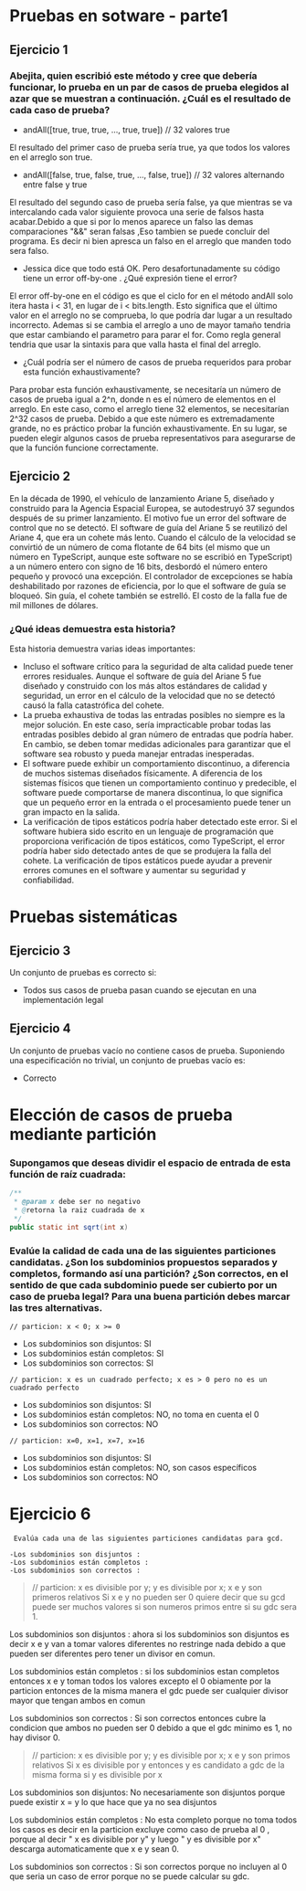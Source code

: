 # Pruebas en sotware - parte1
## Ejercicio 1

### Abejita, quien escribió este método y cree que debería funcionar, lo prueba en un par de casos de prueba elegidos al azar que se muestran a continuación. ¿Cuál es el resultado de cada caso de prueba?
- andAll([true, true, true, ..., true, true]) // 32 valores true

El resultado del primer caso de prueba sería true, ya que todos los valores en el arreglo son true.

- andAll([false, true, false, true, ..., false, true]) // 32 valores alternando entre false y true 

El resultado del segundo caso de prueba sería false, ya que mientras se va intercalando cada valor siguiente provoca una serie de falsos hasta acabar.Debido a que si por lo menos aparece un falso las demas comparaciones "&&" seran falsas ,Eso tambien se puede concluir del programa. Es decir ni bien apresca un falso en el arreglo que manden todo sera falso.

- Jessica dice que todo está OK. Pero desafortunadamente su código tiene un error off-by-one . ¿Qué expresión tiene el error?

El error off-by-one en el código es que el ciclo for en el método andAll solo itera hasta i < 31, en lugar de i < bits.length. Esto significa que el último valor en el arreglo no se comprueba, lo que podría dar lugar a un resultado incorrecto. Ademas si se cambia el arreglo a uno de mayor tamaño tendria que estar cambiando el parametro para parar el for. Como regla general tendria que usar la sintaxis para que valla hasta el final del arreglo.

- ¿Cuál podría ser el número de casos de prueba requeridos para probar esta función exhaustivamente?

Para probar esta función exhaustivamente, se necesitaría un número de casos de prueba igual a 2^n, donde n es el número de elementos en el arreglo. En este caso, como el arreglo tiene 32 elementos, se necesitarían 2^32 casos de prueba. Debido a que este número es extremadamente grande, no es práctico probar la función exhaustivamente. En su lugar, se pueden elegir algunos casos de prueba representativos para asegurarse de que la función funcione correctamente.

## Ejercicio 2
En la década de 1990, el vehículo de lanzamiento Ariane 5, diseñado y construido para la Agencia Espacial Europea, se autodestruyó 37 segundos después de su primer lanzamiento. El motivo fue un error del software de control que no se detectó. El software de guía del Ariane 5 se reutilizó del Ariane 4, que era un cohete más lento. Cuando el cálculo de la velocidad se convirtió de un número de coma flotante de 64 bits (el mismo que un número en TypeScript, aunque este software no se escribió en TypeScript) a un número entero con signo de 16 bits, desbordó el número entero pequeño y provocó una excepción. El controlador de excepciones se había deshabilitado por razones de eficiencia, por lo que el software de guía se bloqueó. Sin guía, el cohete también se estrelló. El costo de la falla fue de mil millones de dólares.

### ¿Qué ideas demuestra esta historia?

Esta historia demuestra varias ideas importantes:

- Incluso el software crítico para la seguridad de alta calidad puede tener errores residuales. Aunque el software de guía del Ariane 5 fue diseñado y construido con los más altos estándares de calidad y seguridad, un error en el cálculo de la velocidad que no se detectó causó la falla catastrófica del cohete.
- La prueba exhaustiva de todas las entradas posibles no siempre es la mejor solución. En este caso, sería impracticable probar todas las entradas posibles debido al gran número de entradas que podría haber. En cambio, se deben tomar medidas adicionales para garantizar que el software sea robusto y pueda manejar entradas inesperadas.
- El software puede exhibir un comportamiento discontinuo, a diferencia de muchos sistemas diseñados físicamente. A diferencia de los sistemas físicos que tienen un comportamiento continuo y predecible, el software puede comportarse de manera discontinua, lo que significa que un pequeño error en la entrada o el procesamiento puede tener un gran impacto en la salida.
- La verificación de tipos estáticos podría haber detectado este error. Si el software hubiera sido escrito en un lenguaje de programación que proporciona verificación de tipos estáticos, como TypeScript, el error podría haber sido detectado antes de que se produjera la falla del cohete. La verificación de tipos estáticos puede ayudar a prevenir errores comunes en el software y aumentar su seguridad y confiabilidad.

# Pruebas sistemáticas
## Ejercicio 3
Un conjunto de pruebas es correcto si:
- Todos sus casos de prueba pasan cuando se ejecutan en una implementación legal
## Ejercicio 4
Un conjunto de pruebas vacío no contiene casos de prueba. Suponiendo una especificación no trivial, un conjunto de pruebas vacío es:
- Correcto

# Elección de casos de prueba mediante partición
### Supongamos que deseas dividir el espacio de entrada de esta función de raíz cuadrada:
```java
/**
 * @param x debe ser no negativo
 * @retorna la raiz cuadrada de x
 */
public static int sqrt(int x)
```

### Evalúe la calidad de cada una de las siguientes particiones candidatas. ¿Son los subdominios propuestos separados y completos, formando así una partición? ¿Son correctos, en el sentido de que cada subdominio puede ser cubierto por un caso de prueba legal? Para una buena partición debes marcar las tres alternativas.
```
// particion: x < 0; x >= 0
```
- Los subdominios son disjuntos: SI
- Los subdominios están completos: SI
- Los subdominios son correctos: SI
```
// particion: x es un cuadrado perfecto; x es > 0 pero no es un cuadrado perfecto
```
- Los subdominios son disjuntos: SI
- Los subdominios están completos: NO, no toma en cuenta el 0
- Los subdominios son correctos: NO
```
// particion: x=0, x=1, x=7, x=16
```
- Los subdominios son disjuntos: SI
- Los subdominios están completos: NO, son casos específicos
- Los subdominios son correctos: NO


# Ejercicio 6 
```
 Evalúa cada una de las siguientes particiones candidatas para gcd.

-Los subdominios son disjuntos : 
-Los subdominios están completos :
-Los subdominios son correctos :
```
>// particion: x es divisible por y; y es divisible por x; x e y son primeros relativos
Si x e y no pueden ser 0 quiere decir que su gcd puede ser muchos valores
si son numeros primos entre si su gdc sera 1.

Los subdominios son disjuntos : ahora si los subdominios son disjuntos es decir x e y van a tomar valores
diferentes no restringe nada debido a que pueden ser diferentes pero tener un divisor en comun.

Los subdominios están completos : si los subdominios estan completos entonces x e y toman todos los valores excepto el 0 obiamente por la particion entonces de la misma manera el gdc puede ser cualquier divisor mayor que tengan ambos en comun


Los subdominios son correctos : Si son correctos entonces cubre la condicion que ambos no pueden ser 0 debido a que
el gdc minimo es 1, no hay divisor 0.

>// particion: x es divisible por y; y es divisible por x; x e y son primos relativos
Si x es divisible por y entonces y es candidato a gdc 
de la misma forma si y es divisible por x


Los subdominios son disjuntos: No necesariamente son disjuntos porque puede existir x = y lo que hace que
ya no sea disjuntos

Los subdominios están completos : No esta completo porque no toma todos los casos es decir en la particion 
excluye como caso de prueba al 0 , porque al decir " x es divisible por y" y luego " y es divisible por x" descarga automaticamente que x e y sean 0.

Los subdominios son correctos : Si son correctos porque no incluyen al 0 que seria un caso de error porque no se puede calcular su gdc.


